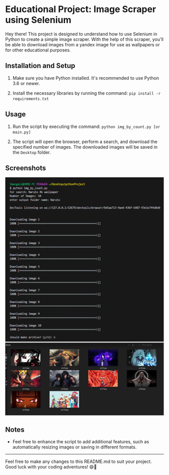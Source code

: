 # Educational Project: Image Scraper using Selenium

Hey there! This project is designed to understand how to use Selenium in Python to create a simple image scraper. With the help of this scraper, you'll be able to download images from a yandex image for use as wallpapers or for other educational purposes.

## Installation and Setup

1. Make sure you have Python installed. It's recommended to use Python 3.6 or newer.

1. Install the necessary libraries by running the command: `pip install -r requirements.txt`


## Usage

1. Run the script by executing the command: `python img_by_count.py [or main.py]`

1. The script will open the browser, perform a search, and download the specified number of images. The downloaded images will be saved in the `Desktop` folder.

## Screenshots

![REQUEST](./screenshots/request.png)
![RESULT](./screenshots/result.png)

## Notes

- Feel free to enhance the script to add additional features, such as automatically resizing images or saving in different formats.

---

Feel free to make any changes to this README.md to suit your project. Good luck with your coding adventures! 😄🚀


